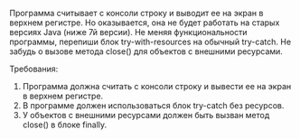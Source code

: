 
Программа считывает с консоли строку и выводит ее на экран в верхнем регистре. Но оказывается, она не будет работать
на старых версиях Java (ниже 7й версии). Не меняя функциональности программы, перепиши блок try-with-resources на обычный try-catch.
Не забудь о вызове метода close() для объектов с внешними ресурсами.


Требования:
1.	Программа должна считать с консоли строку и вывести ее на экран в верхнем регистре.
2.	В программе должен использоваться блок try-catch без ресурсов.
3.	У объектов с внешними ресурсами должен быть вызван метод close() в блоке finally.


